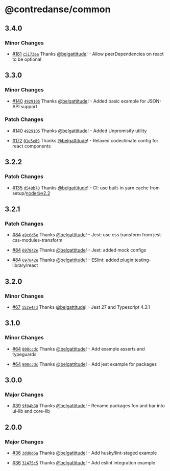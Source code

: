 # @contredanse/common

## 3.4.0

### Minor Changes

- [#181](https://github.com/contredanse/life-art/pull/181) [`c5173ea`](https://github.com/contredanse/life-art/commit/c5173ea4d9ae5f476c0434ad25a6ff7735350e06) Thanks [@belgattitude](https://github.com/belgattitude)! - Allow peerDependencies on react to be optional

## 3.3.0

### Minor Changes

- [#140](https://github.com/contredanse/life-art/pull/140) [`4929105`](https://github.com/contredanse/life-art/commit/4929105635b9bfd460a5653ceb8cb05353bb9a8f) Thanks [@belgattitude](https://github.com/belgattitude)! - Added basic example for JSON-API support

### Patch Changes

- [#140](https://github.com/contredanse/life-art/pull/140) [`4929105`](https://github.com/contredanse/life-art/commit/4929105635b9bfd460a5653ceb8cb05353bb9a8f) Thanks [@belgattitude](https://github.com/belgattitude)! - Added Unpromisify utility

* [#172](https://github.com/contredanse/life-art/pull/172) [`01e5e89`](https://github.com/contredanse/life-art/commit/01e5e89e028029c5ef415f2f825d022f96a97fd4) Thanks [@belgattitude](https://github.com/belgattitude)! - Relaxed codeclimate config for react components

## 3.2.2

### Patch Changes

- [#135](https://github.com/contredanse/life-art/pull/135) [`d548b70`](https://github.com/contredanse/life-art/commit/d548b70b53baaa67d6de4e8a7c6254b59db3ced3) Thanks [@belgattitude](https://github.com/belgattitude)! - CI: use built-in yarn cache from setup/node@v2.2

## 3.2.1

### Patch Changes

- [#84](https://github.com/contredanse/life-art/pull/84) [`a9c0d5e`](https://github.com/contredanse/life-art/commit/a9c0d5e2651732ab23f1a335acddd23aef5a6b88) Thanks [@belgattitude](https://github.com/belgattitude)! - Jest: use css transform from jest-css-modules-transform

* [#84](https://github.com/contredanse/life-art/pull/84) [`697842e`](https://github.com/contredanse/life-art/commit/697842e913bd7164b21b51c9c9adb943b0904293) Thanks [@belgattitude](https://github.com/belgattitude)! - Jest: added mock configs

- [#84](https://github.com/contredanse/life-art/pull/84) [`697842e`](https://github.com/contredanse/life-art/commit/697842e913bd7164b21b51c9c9adb943b0904293) Thanks [@belgattitude](https://github.com/belgattitude)! - ESlint: added plugin:testing-library/react

## 3.2.0

### Minor Changes

- [#67](https://github.com/contredanse/life-art/pull/67) [`152e4ad`](https://github.com/contredanse/life-art/commit/152e4adc8be95f192b066f75ef4bb2dd42c46d12) Thanks [@belgattitude](https://github.com/belgattitude)! - Jest 27 and Typescript 4.3.1

## 3.1.0

### Minor Changes

- [#64](https://github.com/contredanse/life-art/pull/64) [`800ccdc`](https://github.com/contredanse/life-art/commit/800ccdcc93884157d4b9535272625a5a5719e83d) Thanks [@belgattitude](https://github.com/belgattitude)! - Add example asserts and typeguards

* [#64](https://github.com/contredanse/life-art/pull/64) [`800ccdc`](https://github.com/contredanse/life-art/commit/800ccdcc93884157d4b9535272625a5a5719e83d) Thanks [@belgattitude](https://github.com/belgattitude)! - Add jest example for packages

## 3.0.0

### Major Changes

- [#39](https://github.com/contredanse/life-art/pull/39) [`9f04b88`](https://github.com/contredanse/life-art/commit/9f04b88d966e804ddc12e79372b3ac14f7330b86) Thanks [@belgattitude](https://github.com/belgattitude)! - Rename packages foo and bar into ui-lib and core-lib

## 2.0.0

### Major Changes

- [#36](https://github.com/contredanse/life-art/pull/36) [`3dd0d6a`](https://github.com/contredanse/life-art/commit/3dd0d6a1ff20c49d4ad71907ea243287fbc36890) Thanks [@belgattitude](https://github.com/belgattitude)! - Add husky/lint-staged example

- [#36](https://github.com/contredanse/life-art/pull/36) [`31475c5`](https://github.com/contredanse/life-art/commit/31475c58ca1ebc155f178240468d0d6a9d323e34) Thanks [@belgattitude](https://github.com/belgattitude)! - Add eslint integration example
